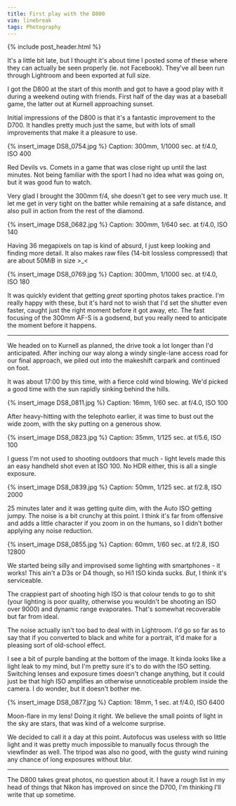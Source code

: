 ```yaml
---
title: First play with the D800
vim: linebreak
tags: Photography
---
```


{% include post_header.html %}

It's a little bit late, but I thought it's about time I posted some of these where they can actually be seen properly (ie. not Facebook). They've all been run through Lightroom and been exported at full size.

I got the D800 at the start of this month and got to have a good play with it during a weekend outing with friends. First half of the day was at a baseball game, the latter out at Kurnell approaching sunset.

Initial impressions of the D800 is that it's a fantastic improvement to the D700. It handles pretty much just the same, but with lots of small improvements that make it a pleasure to use.

{% insert_image DS8_0754.jpg %}
Caption: 300mm, 1/1000 sec. at f/4.0, ISO 400

Red Devils vs. Comets in a game that was close right up until the last minutes. Not being familiar with the sport I had no idea what was going on, but it was good fun to watch.

Very glad I brought the 300mm f/4, she doesn't get to see very much use. It let me get in very tight on the batter while remaining at a safe distance, and also pull in action from the rest of the diamond.

{% insert_image DS8_0682.jpg %}
Caption: 300mm, 1/640 sec. at f/4.0, ISO 140

Having 36 megapixels on tap is kind of absurd, I just keep looking and finding more detail. It also makes raw files (14-bit lossless compressed) that are about 50MiB in size >_<

{% insert_image DS8_0769.jpg %}
Caption: 300mm, 1/1000 sec. at f/4.0, ISO 180

It was quickly evident that getting *great* sporting photos takes practice. I'm really happy with these, but it's hard not to wish that I'd set the shutter even faster, caught just the right moment before it got away, etc. The fast focusing of the 300mm AF-S is a godsend, but you really need to anticipate the moment before it happens.

---

We headed on to Kurnell as planned, the drive took a lot longer than I'd anticipated. After inching our way along a windy single-lane access road for our final approach, we piled out into the makeshift carpark and continued on foot.

It was about 17:00 by this time, with a fierce cold wind blowing. We'd picked a good time with the sun rapidly sinking behind the hills.

{% insert_image DS8_0811.jpg %}
Caption: 16mm, 1/60 sec. at f/4.0, ISO 100

After heavy-hitting with the telephoto earlier, it was time to bust out the wide zoom, with the sky putting on a generous show.

{% insert_image DS8_0823.jpg %}
Caption: 35mm, 1/125 sec. at f/5.6, ISO 100

I guess I'm not used to shooting outdoors that much - light levels made this an easy handheld shot even at ISO 100. No HDR either, this is all a single exposure.

{% insert_image DS8_0839.jpg %}
Caption: 50mm, 1/125 sec. at f/2.8, ISO 2000

25 minutes later and it was getting quite dim, with the Auto ISO getting jumpy. The noise is a bit crunchy at this point. I think it's far from offensive and adds a little character if you zoom in on the humans, so I didn't bother applying any noise reduction.

{% insert_image DS8_0855.jpg %}
Caption: 60mm, 1/60 sec. at f/2.8, ISO 12800

We started being silly and improvised some lighting with smartphones - it works! This ain't a D3s or D4 though, so Hi1 ISO kinda sucks. *But*, I think it's serviceable.

The crappiest part of shooting high ISO is that colour tends to go to shit (your lighting is poor quality, otherwise you wouldn't be shooting an ISO over 9000) and dynamic range evaporates. That's somewhat recoverable but far from ideal.

The noise actually isn't too bad to deal with in Lightroom. I'd go so far as to say that if you converted to black and white for a portrait, it'd make for a pleasing sort of old-school effect.

I see a bit of purple banding at the bottom of the image. It kinda looks like a light leak to my mind, but I'm pretty sure it's to do with the ISO setting. Switching lenses and exposure times doesn't change anything, but it could just be that high ISO amplifies an otherwise unnoticeable problem inside the camera. I do wonder, but it doesn't bother me.

{% insert_image DS8_0877.jpg %}
Caption: 18mm, 1 sec. at f/4.0, ISO 6400

Moon-flare in my lens! Doing it right. We believe the small points of light in the sky are stars, that was kind of a welcome surprise.

We decided to call it a day at this point. Autofocus was useless with so little light and it was pretty much impossible to manually focus through the viewfinder as well. The tripod was also no good, with the gusty wind ruining any chance of long exposures without blur.

---

The D800 takes great photos, no question about it. I have a rough list in my head of things that Nikon has improved on since the D700, I'm thinking I'll write that up sometime.

